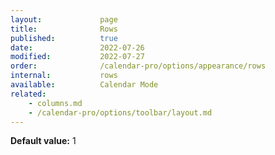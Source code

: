 ```yaml
---
layout:             page
title:              Rows 
published:          true
date:               2022-07-26
modified:           2022-07-27
order:              /calendar-pro/options/appearance/rows
internal:           rows
available:          Calendar Mode
related:
    - columns.md
    - /calendar-pro/options/toolbar/layout.md
---
```

**Default value:** 1